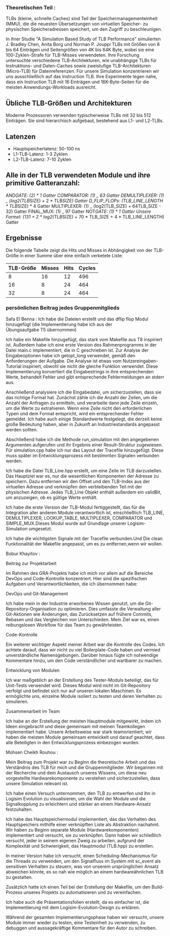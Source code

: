 ### Theoretischen Teil :

TLBs (kleine, schnelle Caches) sind Teil der Speichermanagementeinheit (MMU), die die neuesten Übersetzungen von virtuellen Speicher- zu physischen Speicheradressen speichert, um den Zugriff zu beschleunigen.

In ihrer Studie "A Simulation Based Study of TLB Performance" simulierten J. Bradley Chen, Anita Borg und Norman P. Jouppi TLBs mit Größen von 8 bis 64 Einträgen und Seitengrößen von 4K bis 64K Byte, wobei sie eine 100-Zyklen-Strafe für TLB-Misses verwendeten. Ihre Forschung untersuchte verschiedene TLB-Architekturen, wie unabhängige TLBs für Instruktions- und Daten-Caches sowie zweistufige TLB-Architekturen (Micro-TLB) für Datenreferenzen. Für unsere Simulation konzentrieren wir uns ausschließlich auf das Instruction TLB. Ihre Experimente legen nahe, dass ein Instruction TLB mit 16 Einträgen und 16K-Byte-Seiten für die meisten Anwendungs-Workloads ausreicht.

## Übliche TLB-Größen und Architekturen

Moderne Prozessoren verwenden typischerweise TLBs mit 32 bis 512 Einträgen. Sie sind hierarchisch aufgebaut, bestehend aus L1- und L2-TLBs.

## Latenzen

- Hauptspeicherlatenz: 50-100 ns
- L1-TLB-Latenz: 1-3 Zyklen
- L2-TLB-Latenz: 7-10 Zyklen

## Alle in der TLB verwendeten Module und ihre primitive Gatteranzahl:

AND*GATE: (2) * 1 Gatter
COMPARATOR: (1) _ 63 Gatter
DEMULTIPLEXER: (1) _ (log2(TLB*SIZE) + 2 * TLB*SIZE) Gatter
D_FLIP_FLOPs: (TLB_LINE_LENGTH * TLB*SIZE) * 4 Gatter
MULTIPLEXER: (1) _ (log2(TLB_SIZE) + 64TLB_SIZE - 32) Gatter
FINAL_MUX: (1) _ 97 Gatter
NOT*GATE: (1) * 1 Gatter
Unsere Formel: (131 + 2 * log2(TLB*SIZE) + 70 \* TLB_SIZE + 4 \* TLB_LINE_LENGTH) Gatter

## Ergebnisse

Die folgende Tabelle zeigt die Hits und Misses in Abhängigkeit von der TLB-Größe in einer Summe über eine einfach verketete Liste:

| TLB-Größe | Misses | Hits | Cycles |
| --------- | ------ | ---- | ------ |
| 8         | 16     | 12   | 496    |
| 16        | 8      | 24   | 464    |
| 32        | 8      | 24   | 464    |

### persönlichen Beitrag jedes Gruppenmitglieds

Safa El Benna :
Ich habe die Dateien erstellt und das dflip flop Modul hinzugefügt (die Implementierung habe ich aus der Übungsaufgabe T5 übernommen)

Ich habe ein Makefile hinzugefügt, das stark vom Makefile aus T8 inspiriert ist. Außerdem habe ich eine erste Version des Rahmenprogramms in der Datei main.c implementiert, die in C geschrieben ist. Zur Analyse der Eingabeoptionen habe ich getopt_long verwendet, gemäß den Anforderungen der Aufgabe. Die Analyse ist etwas vom Nutzereingaben-Tutorial inspiriert, obwohl sie nicht die gleiche Funktion verwendet. Diese Implementierung konvertiert die Eingabestrings in ihre entsprechenden Werte, behandelt Fehler und gibt entsprechende Fehlermeldungen an stderr aus.

Anschließend analysiere ich die Eingabedatei, um sicherzustellen, dass sie das richtige Format hat. Zunächst zähle ich die Anzahl der Zeilen, um die Anzahl der Anfragen zu ermitteln, und verarbeite dann jede Zeile einzeln, um die Werte zu extrahieren. Wenn eine Zeile nicht den erforderlichen Typen und dem Format entspricht, wird ein entsprechender Fehler gemeldet. Ich habe auch einige Standardwerte festgelegt, die derzeit keine große Bedeutung haben, aber in Zukunft an Industriestandards angepasst werden sollten.

Abschließend habe ich die Methode run_simulation mit den angegebenen Argumenten aufgerufen und ihr Ergebnis einer Result-Struktur zugewiesen. Für simulation.cpp habe ich nur das Layout der Tracefile hinzugefügt. Diese muss später im Entwicklungsprozess mit bestimmten Signalen verbunden werden.

Ich habe die Datei TLB_Line.hpp erstellt, um eine Zeile im TLB darzustellen. Das Hauptziel war es, nur die wesentlichen Komponenten der Adresse zu speichern. Dazu entfernen wir den Offset und den TLB-Index aus der virtuellen Adresse und verknüpfen den verbleibenden Teil mit der physischen Adresse. Jedes TLB_Line Objekt enthält außerdem ein validBit, um anzuzeigen, ob es gültige Werte enthält.

Ich habe die erste Version der TLB-Modul fertiggestellt, das für die Integration aller anderen Module verantwortlich ist, einschließlich TLB_LINE, DEMULTIPLEXER, LOOKUP_TABLE, MULTIPLEXER, COMPARATOR und SIMPLE_MUX.Dieses Modul wurde auf Grundlage unserer Logisim-Simulation umgesetzt.

Ich habe die wichtigsten Signale mit der Tracefile verbunden.Und Die clean Funktionalität der Makefile angepasst, um es zu entfernen,wenn wir wollen.

Bobur Khayitov :

Beitrag zur Projektarbeit

Im Rahmen des GRA-Projekts habe ich mich vor allem auf die Bereiche DevOps und Code-Kontrolle konzentriert. Hier sind die spezifischen Aufgaben und Verantwortlichkeiten, die ich übernommen habe:

DevOps und Git-Management

Ich habe mein in der Industrie erworbenes Wissen genutzt, um die Git-Repository-Organisation zu optimieren. Dies umfasste die Verwaltung aller Git-Aktionen wie Änderungen, das Zurücksetzen auf frühere Commits, Rebasen und das Vergleichen von Unterschieden. Mein Ziel war es, einen reibungslosen Workflow für das Team zu gewährleisten.

Code-Kontrolle

Ein weiterer wichtiger Aspekt meiner Arbeit war die Kontrolle des Codes. Ich achtete darauf, dass wir nicht zu viel Boilerplate-Code haben und vermied unverständliche Namensgebungen. Darüber hinaus fügte ich notwendige Kommentare hinzu, um den Code verständlicher und wartbarer zu machen.

Entwicklung von Modulen

Ich war maßgeblich an der Erstellung des Tester-Moduls beteiligt, das für Unit-Tests verwendet wird. Dieses Modul wird nicht im Git-Repository verfolgt und befindet sich nur auf unseren lokalen Maschinen. Es ermöglichte uns, einzelne Module isoliert zu testen und deren Verhalten zu simulieren.

Zusammenarbeit im Team

Ich habe an der Erstellung der meisten Hauptmodule mitgewirkt, indem ich Ideen eingebracht und diese gemeinsam mit meinen Teamkollegen implementiert habe. Unsere Arbeitsweise war stark teamorientiert; wir haben die meisten Module gemeinsam entwickelt und darauf geachtet, dass alle Beteiligten in den Entwicklungsprozess einbezogen wurden.

Mohsen Cheikh Rouhou :

Mein Beitrag zum Projekt war zu Beginn die theoretische Arbeit und das Verständnis des TLB für mich und die Gruppenmitglieder. Wir begannen mit der Recherche und dem Austausch unseres Wissens, um diese neu vorgestellte Hardwarekomponente zu verstehen und sicherzustellen, dass unsere Simulation relevant ist.

Ich habe einen Versuch unternommen, den TLB zu entwerfen und ihn in Logisim Evolution zu visualisieren, um die Wahl der Module und die Signalkopplung zu erleichtern und stärker an einem Hardware-Ansatz festzuhalten.

Ich habe das Hauptspeichermodul implementiert, das das Verhalten des Hauptspeichers mithilfe einer verknüpften Liste als Abstraktion nachahmt. Wir haben zu Beginn separate Module (Hardwarekomponenten) implementiert und versucht, sie zu verknüpfen. Dann haben wir schließlich versucht, jeder in seinem eigenen Zweig zu arbeiten, aufgrund der Komplexität und Schwierigkeit, das Hauptmodul (TLB.hpp) zu erstellen.

In meiner Version habe ich versucht, einen Scheduling-Mechanismus für die Threads zu verwenden, um den Signalfluss im System mit sc_event als sensitiven Verhalten zu steuern, was von unserem ursprünglichen Ansatz abweichen könnte, es so nah wie möglich an einem hardwareähnlichen TLB zu gestalten.

Zusätzlich hatte ich einen Teil bei der Erstellung der Makefile, um den Build-Prozess unseres Projekts zu automatisieren und zu vereinfachen.

Ich habe auch die Präsentationsfolien erstellt, da es einfacher ist, die Implementierung mit dem Logisim-Evolution-Design zu erklären.

Während der gesamten Implementierungsphase haben wir versucht, unsere Module immer wieder zu testen, eine Testeinheit zu verwenden, zu debuggen und aussagekräftige Kommentare für den Autor zu schreiben.
